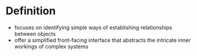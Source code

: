 ﻿# Definition

- focuses on identifying simple ways of establishing relationships between objects
- offer a simplified front-facing interface that abstracts the intricate inner workings of complex systems